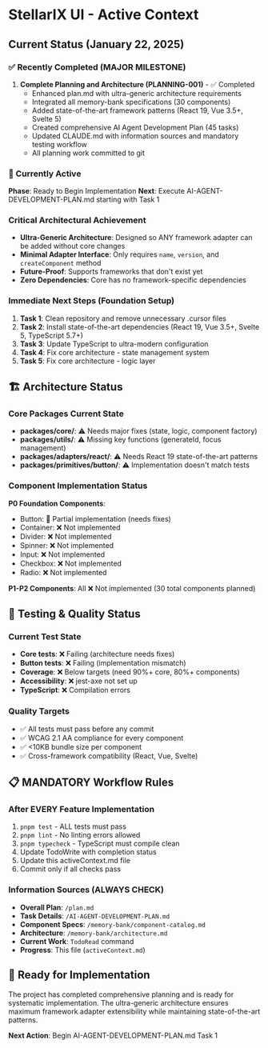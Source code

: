 # StellarIX UI - Active Context

## Current Status (January 22, 2025)

### ✅ Recently Completed (MAJOR MILESTONE)
1. **Complete Planning and Architecture (PLANNING-001)** - ✅ Completed
   - Enhanced plan.md with ultra-generic architecture requirements  
   - Integrated all memory-bank specifications (30 components)
   - Added state-of-the-art framework patterns (React 19, Vue 3.5+, Svelte 5)
   - Created comprehensive AI Agent Development Plan (45 tasks)
   - Updated CLAUDE.md with information sources and mandatory testing workflow
   - All planning work committed to git

### 🎯 Currently Active
**Phase**: Ready to Begin Implementation
**Next**: Execute AI-AGENT-DEVELOPMENT-PLAN.md starting with Task 1

### Critical Architectural Achievement
- **Ultra-Generic Architecture**: Designed so ANY framework adapter can be added without core changes
- **Minimal Adapter Interface**: Only requires `name`, `version`, and `createComponent` method
- **Future-Proof**: Supports frameworks that don't exist yet
- **Zero Dependencies**: Core has no framework-specific dependencies

### Immediate Next Steps (Foundation Setup)
1. **Task 1**: Clean repository and remove unnecessary .cursor files
2. **Task 2**: Install state-of-the-art dependencies (React 19, Vue 3.5+, Svelte 5, TypeScript 5.7+)
3. **Task 3**: Update TypeScript to ultra-modern configuration
4. **Task 4**: Fix core architecture - state management system
5. **Task 5**: Fix core architecture - logic layer

## 🏗️ Architecture Status

### Core Packages Current State
- **packages/core/**: ⚠️ Needs major fixes (state, logic, component factory)
- **packages/utils/**: ⚠️ Missing key functions (generateId, focus management)
- **packages/adapters/react/**: ⚠️ Needs React 19 state-of-the-art patterns
- **packages/primitives/button/**: ⚠️ Implementation doesn't match tests

### Component Implementation Status
**P0 Foundation Components**:
- Button: 🔄 Partial implementation (needs fixes)
- Container: ❌ Not implemented
- Divider: ❌ Not implemented
- Spinner: ❌ Not implemented 
- Input: ❌ Not implemented
- Checkbox: ❌ Not implemented
- Radio: ❌ Not implemented

**P1-P2 Components**: All ❌ Not implemented (30 total components planned)

## 🧪 Testing & Quality Status

### Current Test State
- **Core tests**: ❌ Failing (architecture needs fixes)
- **Button tests**: ❌ Failing (implementation mismatch)
- **Coverage**: ❌ Below targets (need 90%+ core, 80%+ components)
- **Accessibility**: ❌ jest-axe not set up
- **TypeScript**: ❌ Compilation errors

### Quality Targets
- ✅ All tests must pass before any commit
- ✅ WCAG 2.1 AA compliance for every component
- ✅ <10KB bundle size per component
- ✅ Cross-framework compatibility (React, Vue, Svelte)

## 📋 MANDATORY Workflow Rules

### After EVERY Feature Implementation
1. `pnpm test` - ALL tests must pass
2. `pnpm lint` - No linting errors allowed
3. `pnpm typecheck` - TypeScript must compile clean
4. Update TodoWrite with completion status
5. Update this activeContext.md file
6. Commit only if all checks pass

### Information Sources (ALWAYS CHECK)
- **Overall Plan**: `/plan.md`
- **Task Details**: `/AI-AGENT-DEVELOPMENT-PLAN.md`
- **Component Specs**: `/memory-bank/component-catalog.md`
- **Architecture**: `/memory-bank/architecture.md`
- **Current Work**: `TodoRead` command
- **Progress**: This file (`activeContext.md`)

## 🚀 Ready for Implementation

The project has completed comprehensive planning and is ready for systematic implementation. The ultra-generic architecture ensures maximum framework adapter extensibility while maintaining state-of-the-art patterns.

**Next Action**: Begin AI-AGENT-DEVELOPMENT-PLAN.md Task 1 